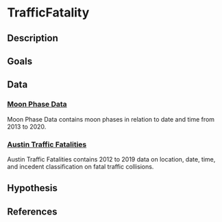 # TrafficFatality

## Description


## Goals


## Data
### [Moon Phase Data](/MoonPhases)
Moon Phase Data contains moon phases in relation to date and time from 2013 to 2020.
### [Austin Traffic Fatalities](/APDTrafficFatalities)
Austin Traffic Fatalities contains 2012 to 2019 data on location, date, time, and incedent classification on fatal traffic collisions.

## Hypothesis


## References

